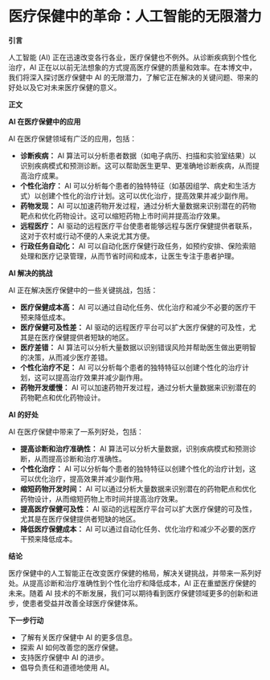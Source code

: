 # 医疗保健中的革命：人工智能的无限潜力

**引言**

人工智能 (AI) 正在迅速改变各行各业，医疗保健也不例外。从诊断疾病到个性化治疗，AI 正在以以前无法想象的方式提高医疗保健的质量和效率。在本博文中，我们将深入探讨医疗保健中 AI 的无限潜力，了解它正在解决的关键问题、带来的好处以及它对未来医疗保健的意义。

**正文**

**AI 在医疗保健中的应用**

AI 在医疗保健领域有广泛的应用，包括：

* **诊断疾病：** AI 算法可以分析患者数据（如电子病历、扫描和实验室结果）以识别疾病模式和预测诊断。这可以帮助医生更早、更准确地诊断疾病，从而提高治疗成果。
* **个性化治疗：** AI 可以分析每个患者的独特特征（如基因组学、病史和生活方式）以创建个性化的治疗计划。这可以优化治疗，提高效果并减少副作用。
* **药物发现：** AI 可以加速药物开发过程，通过分析大量数据来识别潜在的药物靶点和优化药物设计。这可以缩短药物上市时间并提高治疗效果。
* **远程医疗：** AI 驱动的远程医疗平台使患者能够远程与医疗保健提供者联系，这对于农村或行动不便的人来说尤其方便。
* **行政任务自动化：** AI 可以自动化医疗保健行政任务，如预约安排、保险索赔处理和医疗记录管理，从而节省时间和成本，让医生专注于患者护理。

**AI 解决的挑战**

AI 正在解决医疗保健中的一些关键挑战，包括：

* **医疗保健成本高：** AI 可以通过自动化任务、优化治疗和减少不必要的医疗干预来降低成本。
* **医疗保健可及性差：** AI 驱动的远程医疗平台可以扩大医疗保健的可及性，尤其是在医疗保健提供者短缺的地区。
* **医疗差错：** AI 算法可以分析大量数据以识别错误风险并帮助医生做出更明智的决策，从而减少医疗差错。
* **个性化治疗不足：** AI 可以分析每个患者的独特特征以创建个性化的治疗计划，这可以提高治疗效果并减少副作用。
* **药物开发缓慢：** AI 可以加速药物开发过程，通过分析大量数据来识别潜在的药物靶点和优化药物设计。

**AI 的好处**

AI 在医疗保健中带来了一系列好处，包括：

* **提高诊断和治疗准确性：** AI 算法可以分析大量数据，识别疾病模式和预测诊断，从而提高诊断和治疗准确性。
* **个性化治疗：** AI 可以分析每个患者的独特特征以创建个性化的治疗计划，这可以优化治疗，提高效果并减少副作用。
* **缩短药物开发时间：** AI 可以通过分析大量数据来识别潜在的药物靶点和优化药物设计，从而缩短药物上市时间并提高治疗效果。
* **提高医疗保健可及性：** AI 驱动的远程医疗平台可以扩大医疗保健的可及性，尤其是在医疗保健提供者短缺的地区。
* **降低医疗保健成本：** AI 可以通过自动化任务、优化治疗和减少不必要的医疗干预来降低成本。

**结论**

医疗保健中的人工智能正在改变医疗保健的格局，解决关键挑战，并带来一系列好处。从提高诊断和治疗准确性到个性化治疗和降低成本，AI 正在重塑医疗保健的未来。随着 AI 技术的不断发展，我们可以期待看到医疗保健领域更多的创新和进步，使患者受益并改善全球医疗保健体系。

**下一步行动**

* 了解有关医疗保健中 AI 的更多信息。
* 探索 AI 如何改善您的医疗保健。
* 支持医疗保健中 AI 的进步。
* 倡导负责任和道德地使用 AI。
